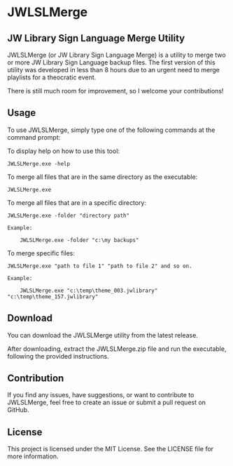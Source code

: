 # JWLSLMerge
## JW Library Sign Language Merge Utility

JWLSLMerge (or JW Library Sign Language Merge) is a utility to merge two or more JW Library Sign Language backup files. The first version of this utility was developed in less than 8 hours due to an urgent need to merge playlists for a theocratic event.

There is still much room for improvement, so I welcome your contributions!

## Usage
To use JWLSLMerge, simply type one of the following commands at the command prompt:

To display help on how to use this tool:
```
JWLSLMerge.exe -help
```

To merge all files that are in the same directory as the executable:
```
JWLSLMerge.exe
```

To merge all files that are in a specific directory:
```
JWLSLMerge.exe -folder "directory path"

Example: 

	JWLSLMerge.exe -folder "c:\my backups"
```
	
To merge specific files:
```
JWLSLMerge.exe "path to file 1" "path to file 2" and so on.

Example: 

	JWLSLMerge.exe "c:\temp\theme_003.jwlibrary" "c:\temp\theme_157.jwlibrary"
```

## Download
You can download the JWLSLMerge utility from the latest release.


After downloading, extract the JWLSLMerge.zip file and run the executable, following the provided instructions.

## Contribution
If you find any issues, have suggestions, or want to contribute to JWLSLMerge, feel free to create an issue or submit a pull request on GitHub.

## License
This project is licensed under the MIT License. See the LICENSE file for more information.
